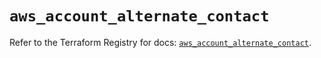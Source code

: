 # `aws_account_alternate_contact`

Refer to the Terraform Registry for docs: [`aws_account_alternate_contact`](https://registry.terraform.io/providers/hashicorp/aws/5.82.2/docs/resources/account_alternate_contact).
